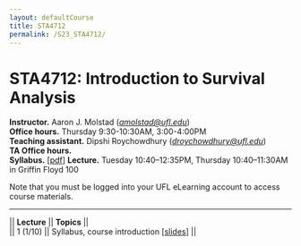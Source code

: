 ```yaml
---
layout: defaultCourse
title: STA4712
permalink: /S23_STA4712/
---
```

# STA4712: Introduction to Survival Analysis
**Instructor.** Aaron J. Molstad (*amolstad@ufl.edu*)  
**Office hours.**  Thursday 9:30-10:30AM, 3:00-4:00PM  
**Teaching assistant.** Dipshi Roychowdhury (*droychowdhury@ufl.edu*)   
**TA Office hours.**   
**Syllabus.**  [[pdf](https://ufl.instructure.com/files/74780495/download?download_frd=1)]
**Lecture.** Tuesday 10:40–12:35PM, Thursday 10:40–11:30AM in Griffin Floyd 100   

Note that you must be logged into your UFL eLearning account to access course materials. 

---------------  

||  **Lecture** ||  **Topics** ||  
|| 1 (1/10)  || Syllabus, course introduction [[slides](https://ufl.instructure.com/files/75183851/download?download_frd=1)] ||  
